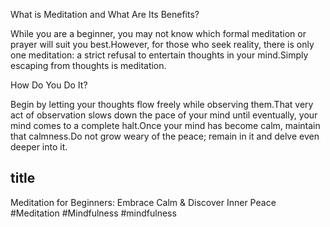 What is Meditation and What Are Its Benefits?

While you are a beginner, you may not know which formal meditation or prayer will suit you best.However, for those who seek reality, there is only one meditation: a strict refusal to entertain thoughts in your mind.Simply escaping from thoughts is meditation.

How Do You Do It?

Begin by letting your thoughts flow freely while observing them.That very act of observation slows down the pace of your mind until eventually, your mind comes to a complete halt.Once your mind has become calm,  maintain that calmness.Do not grow weary of the peace; remain in it and delve even deeper into it.

## title

Meditation for Beginners: Embrace Calm & Discover Inner Peace #Meditation #Mindfulness  #mindfulness